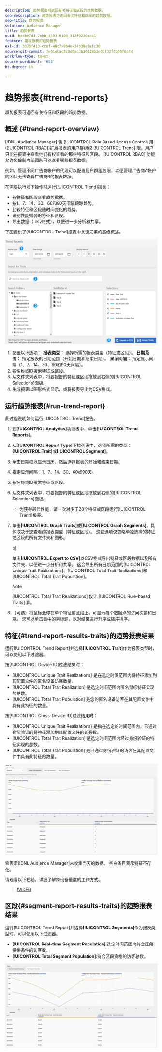 ```yaml
---
description: 趋势报表可返回有关特征和区段的趋势数据。
seo-description: 趋势报表可返回有关特征和区段的趋势数据。
seo-title: 趋势报表
solution: Audience Manager
title: 趋势报表
uuid: bedbe7d4-7cbb-4403-9104-312f9230aea1
feature: 常规报表和趋势报表
exl-id: 3373f413-cc8f-49c7-9b4e-34b39e0efc38
source-git-commit: fe01ebac8c0d0ad3630d3853e0bf32f0b00f6a44
workflow-type: tm+mt
source-wordcount: '653'
ht-degree: 1%

---
```


# 趋势报表{#trend-reports}

趋势报表可返回有关特征和区段的趋势数据。

## 概述 {#trend-report-overview}

<!-- 

c_trend_reports.xml

 -->

[!DNL Audience Manager] 使 [!UICONTROL Role Based Access Control] 用([!UICONTROL RBAC])扩展报表的用户群组权 [!UICONTROL Trend] 限。用户只能在报表中查看他们有权查看的那些特征和区段。 [!UICONTROL RBAC] 功能允许您控制内部团队可以查看哪些报表数据。

例如，管理不同广告商帐户的代理可以配置用户群组权限，以便管理广告商A帐户的团队无法查看广告商B的报表数据。

在需要执行以下操作时运行[!UICONTROL Trend]报表：

* 按特征和区段查看趋势数据。
* 按1、7、14、30、60和90天间隔跟踪趋势。
* 比较特征和区段随时间变化的趋势。
* 识别性能强弱的特征和区段。
* 导出数据（.csv格式），以便进一步分析和共享。

下图提供了[!UICONTROL Trend]报表中关键元素的高级概述。

![](assets/trend_reports.png)

1. 配置以下选项：
   **报表类型：** 选择所需的报表类型（特征或区段）。
   **日期范围：** 指定报表的日期范围（开始日期和结束日期）。
   **显示间隔：** 指定显示间隔（1、7、14、30、60和90天间隔）。
1. 按名称或ID搜索特征或区段。
1. 从文件夹列表中，将要报告的特征或区段拖放到右侧的[!UICONTROL Selections]面板。
1. 生成报表以图形格式显示，或将报表导出为CSV格式。

## 运行趋势报表{#run-trend-report}

此过程说明如何运行[!UICONTROL Trend]报告。

<!-- 

t_working_with_trend_reports.xml

 -->

1. 在&#x200B;**[!UICONTROL Analytics]**&#x200B;功能板中，单击&#x200B;**[!UICONTROL Trend Reports]**。
1. 从&#x200B;**[!UICONTROL Report Type]**&#x200B;下拉列表中，选择所需的类型：**[!UICONTROL Trait]**&#x200B;或&#x200B;**[!UICONTROL Segment]**。
1. 单击日期框以显示日历，然后选择报表的开始和结束日期。
1. 指定显示间隔：1、7、14、30、60或90天。
1. 按名称或ID搜索特征或区段。
1. 从文件夹列表中，将要报告的特征或区段拖放到右侧的[!UICONTROL Selections]面板。
   * 为获得最佳性能，请一次对少于20个特征或区段运行[!UICONTROL Trend]报表。
1. 单击&#x200B;**[!UICONTROL Graph Traits]**&#x200B;或&#x200B;**[!UICONTROL Graph Segments]**，具体取决于您查看的报表类型（特征或区段）。 这些选项仅忽略单独选择的特征或区段的所有文件夹和图形。

   或

   单击&#x200B;**[!UICONTROL Export to CSV]**&#x200B;以CSV格式导出特征或区段数据以及所有文件夹，以便进一步分析和共享。 这会导出所有日期范围的[!UICONTROL Unique Trait Realizations]、[!UICONTROL Total Trait Realizations]和[!UICONTROL Total Trait Population]。

   >[!NOTE]
   >
   >[!UICONTROL Total Trait Realizations] 仅计 [!UICONTROL Rule-based Traits] 算。

1. （可选）将鼠标悬停在单个特征或区段上，可显示每个数据点的访问次数和日期。 您可以单击表中的列标题，以对结果进行升序或降序排序。

## 特征{#trend-report-results-traits}的趋势报表结果

运行[!UICONTROL Trend Report]并选择&#x200B;**[!UICONTROL Trait]**&#x200B;作为报表类型时，可以使用以下过滤器。

按[!UICONTROL Device ID]过滤结果时：

* [!UICONTROL Unique Trait Realizations] 是在选定时间范围内将特征添加到其配置文件的匿名设备访客数量。
* [!UICONTROL Total Trait Realization] 是选定时间范围内匿名鼠标特征实现的总数。
* [!UICONTROL Total Trait Population] 是您的匿名设备访客在其配置文件中具有此特征的数量。

按[!UICONTROL Cross-Device ID]过滤结果时：

* [!UICONTROL Unique Trait Realizations] 是指在选定的时间范围内，已通过身份验证的将特征添加到其配置文件的访客数。
* [!UICONTROL Total Trait Realization] 是选定时间范围内经过身份验证的特征实现的总数。
* [!UICONTROL Total Trait Population] 是已通过身份验证的访客在其配置文件中具有此特征的数量。

![trend-report-traits](assets/trend-report-traits.png)

零表示[!DNL Audience Manager]未收集当天的数据。 空白条目表示特征不存在。

请观看以下视频，详细了解跨设备量度的工作方式。

>[!VIDEO](https://docs.adobe.com/content/help/en/audience-manager-learn/tutorials/build-and-manage-audiences/profile-merge/understanding-cross-device-metrics-in-audience-manager.html)

## 区段{#segment-report-results-traits}的趋势报表结果

运行[!UICONTROL Trend Report]并选择&#x200B;**[!UICONTROL Segments]**&#x200B;作为报表类型时，可以使用以下过滤器。

* **[!UICONTROL Real-time Segment Population]**:选定时间范围内符合区段资格条件的访客数。
* **[!UICONTROL Total Segment Population]**:符合区段资格的访客总数。

![趋势报表区段](assets/trend-report-segments.png)
